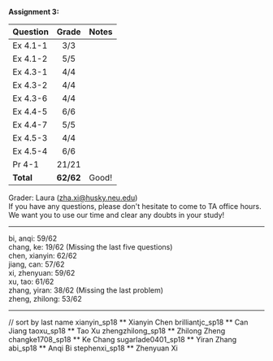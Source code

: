 **Assignment 3:**

| Question | Grade | Notes|
| :------- | :---: | :--- |
| Ex 4.1-1 | 3/3 | |
| Ex 4.1-2 | 5/5 | |
| Ex 4.3-1 | 4/4 | |
| Ex 4.3-2 | 4/4 | |
| Ex 4.3-6 | 4/4 | |
| Ex 4.4-5 | 6/6 | |
| Ex 4.4-7 | 5/5 | |
| Ex 4.5-3 | 4/4 | |
| Ex 4.5-4 | 6/6 | |
| Pr 4-1 | 21/21 | |
| **Total** | **62/62** | Good! |

Grader: Laura (zha.xi@husky.neu.edu)<br/>
If you have any questions, please don't hesitate to come to TA office hours. <br/>
We want you to use our time and clear any doubts in your study!

-----------------------------------

bi, anqi: 59/62 <br/>
chang, ke: 19/62 (Missing the last five questions) <br/>
chen, xianyin: 62/62 <br/>
jiang, can: 57/62 <br/>
xi, zhenyuan: 59/62 <br/>
xu, tao: 61/62 <br/>
zhang, yiran: 38/62 (Missing the last problem) <br/>
zheng, zhilong: 53/62 <br/>

-----------------------------------
// sort by last name
xianyin_sp18 ** Xianyin Chen
brilliantjc_sp18 ** Can Jiang
taoxu_sp18 ** Tao Xu
zhengzhilong_sp18 ** Zhilong Zheng
changke1708_sp18 ** Ke Chang
sugarlade0401_sp18 ** Yiran Zhang
abi_sp18 ** Anqi Bi
stephenxi_sp18 ** Zhenyuan Xi


